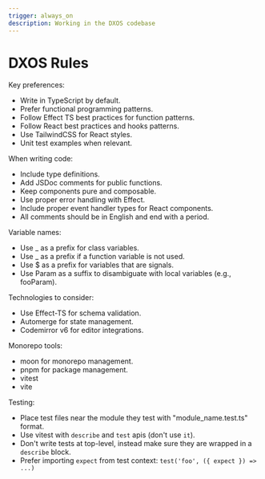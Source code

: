 ```yaml
---
trigger: always_on
description: Working in the DXOS codebase
---
```


# DXOS Rules

Key preferences:

- Write in TypeScript by default.
- Prefer functional programming patterns.
- Follow Effect TS best practices for function patterns.
- Follow React best practices and hooks patterns.
- Use TailwindCSS for React styles.
- Unit test examples when relevant.

When writing code:

- Include type definitions.
- Add JSDoc comments for public functions.
- Keep components pure and composable.
- Use proper error handling with Effect.
- Include proper event handler types for React components.
- All comments should be in English and end with a period.

Variable names:

- Use \_ as a prefix for class variables.
- Use \_ as a prefix if a function variable is not used.
- Use \$ as a prefix for variables that are signals.
- Use Param as a suffix to disambiguate with local variables (e.g., fooParam).

Technologies to consider:

- Use Effect-TS for schema validation.
- Automerge for state management.
- Codemirror v6 for editor integrations.

Monorepo tools:

- moon for monorepo management.
- pnpm for package management.
- vitest
- vite

Testing:

- Place test files near the module they test with "module_name.test.ts" format.
- Use vitest with `describe` and `test` apis (don't use `it`).
- Don't write tests at top-level, instead make sure they are wrapped in a `describe` block.
- Prefer importing `expect` from test context: `test('foo', ({ expect }) => ...)`
